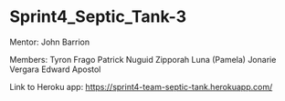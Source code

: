 # Sprint4_Septic_Tank-3
Mentor:
John Barrion

Members:
Tyron Frago
Patrick Nuguid
Zipporah Luna (Pamela)
Jonarie Vergara
Edward Apostol


Link to Heroku app:
https://sprint4-team-septic-tank.herokuapp.com/
